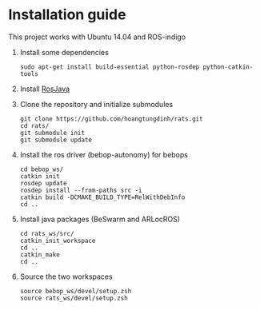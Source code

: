 #  Installation guide
This project works with Ubuntu 14.04 and ROS-indigo

1. Install some dependencies

	```
	sudo apt-get install build-essential python-rosdep python-catkin-tools
	```

2. Install [RosJava](http://wiki.ros.org/rosjava/Tutorials/indigo/Installation)

3. Clone the repository and initialize submodules


	```
	git clone https://github.com/hoangtungdinh/rats.git
	cd rats/
	git submodule init
	git submodule update
	```

4. Install the ros driver (bebop-autonomy) for bebops
	
	```
	cd bebop_ws/
	catkin init
	rosdep update
	rosdep install --from-paths src -i
	catkin build -DCMAKE_BUILD_TYPE=RelWithDebInfo
	cd ..
	```

5. Install java packages (BeSwarm and ARLocROS)

	```
	cd rats_ws/src/
	catkin_init_workspace
	cd ..
	catkin_make
	cd ..
	```

6. Source the two workspaces

	```
	source bebop_ws/devel/setup.zsh
	source rats_ws/devel/setup.zsh

	```
	
